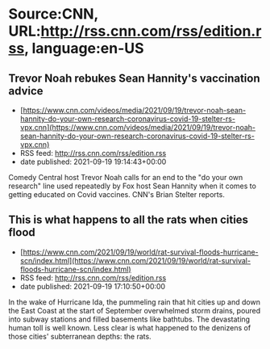 # Source:CNN, URL:http://rss.cnn.com/rss/edition.rss, language:en-US

## Trevor Noah rebukes Sean Hannity's vaccination advice
 - [https://www.cnn.com/videos/media/2021/09/19/trevor-noah-sean-hannity-do-your-own-research-coronavirus-covid-19-stelter-rs-vpx.cnn](https://www.cnn.com/videos/media/2021/09/19/trevor-noah-sean-hannity-do-your-own-research-coronavirus-covid-19-stelter-rs-vpx.cnn)
 - RSS feed: http://rss.cnn.com/rss/edition.rss
 - date published: 2021-09-19 19:14:43+00:00

Comedy Central host Trevor Noah calls for an end to the "do your own research" line used repeatedly by Fox host Sean Hannity when it comes to getting educated on Covid vaccines. CNN's Brian Stelter reports.

## This is what happens to all the rats when cities flood
 - [https://www.cnn.com/2021/09/19/world/rat-survival-floods-hurricane-scn/index.html](https://www.cnn.com/2021/09/19/world/rat-survival-floods-hurricane-scn/index.html)
 - RSS feed: http://rss.cnn.com/rss/edition.rss
 - date published: 2021-09-19 17:10:50+00:00

In the wake of Hurricane Ida, the pummeling rain that hit cities up and down the East Coast at the start of September overwhelmed storm drains, poured into subway stations and filled basements like bathtubs. The devastating human toll is well known. Less clear is what happened to the denizens of those cities' subterranean depths: the rats.

